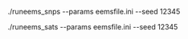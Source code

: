 ./runeems_snps --params eemsfile.ini --seed 12345


./runeems_sats --params eemsfile.ini --seed 12345
